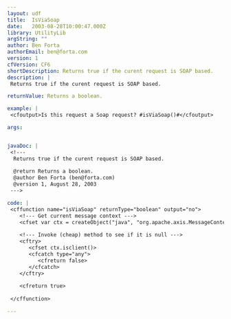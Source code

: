 ```yaml
---
layout: udf
title:  IsViaSoap
date:   2003-08-28T10:00:47.000Z
library: UtilityLib
argString: ""
author: Ben Forta
authorEmail: ben@forta.com
version: 1
cfVersion: CF6
shortDescription: Returns true if the curent request is SOAP based.
description: |
 Returns true if the curent request is SOAP based.

returnValue: Returns a boolean.

example: |
 <cfoutput>Is this request a Soap request? #isViaSoap()#</cfoutput>

args:


javaDoc: |
 <!---
  Returns true if the curent request is SOAP based.
  
  @return Returns a boolean. 
  @author Ben Forta (ben@forta.com) 
  @version 1, August 28, 2003 
 --->

code: |
 <cffunction name="isViaSoap" returnType="boolean" output="no">
    <!--- Get current message context --->
    <cfset var ctx = createObject("java", "org.apache.axis.MessageContext").getCurrentContext()>
     
    <!--- Invoke (cheap) method to see if it is null --->
    <cftry>
       <cfset ctx.isclient()>
       <cfcatch type="any">
          <cfreturn false>
       </cfcatch>
    </cftry>
 
    <cfreturn true>
 
 </cffunction>

---
```


